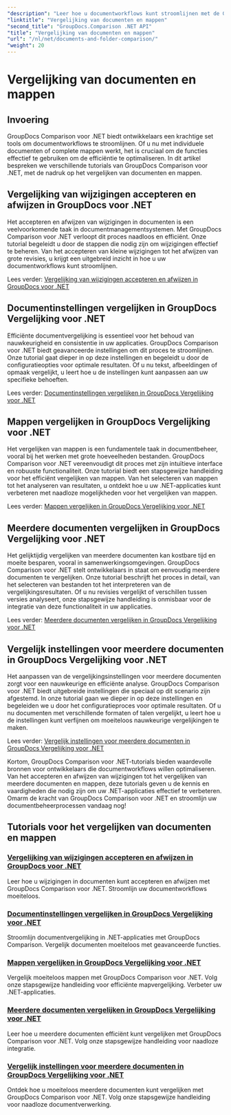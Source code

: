```yaml
---
"description": "Leer hoe u documentworkflows kunt stroomlijnen met de GroupDocs Comparison voor .NET-tutorials. Accepteer en wijs wijzigingen af en vergelijk documenten en mappen moeiteloos."
"linktitle": "Vergelijking van documenten en mappen"
"second_title": "GroupDocs.Comparison .NET API"
"title": "Vergelijking van documenten en mappen"
"url": "/nl/net/documents-and-folder-comparison/"
"weight": 20
---
```


# Vergelijking van documenten en mappen

## Invoering

GroupDocs Comparison voor .NET biedt ontwikkelaars een krachtige set tools om documentworkflows te stroomlijnen. Of u nu met individuele documenten of complete mappen werkt, het is cruciaal om de functies effectief te gebruiken om de efficiëntie te optimaliseren. In dit artikel bespreken we verschillende tutorials van GroupDocs Comparison voor .NET, met de nadruk op het vergelijken van documenten en mappen.

## Vergelijking van wijzigingen accepteren en afwijzen in GroupDocs voor .NET

Het accepteren en afwijzen van wijzigingen in documenten is een veelvoorkomende taak in documentmanagementsystemen. Met GroupDocs Comparison voor .NET verloopt dit proces naadloos en efficiënt. Onze tutorial begeleidt u door de stappen die nodig zijn om wijzigingen effectief te beheren. Van het accepteren van kleine wijzigingen tot het afwijzen van grote revisies, u krijgt een uitgebreid inzicht in hoe u uw documentworkflows kunt stroomlijnen.

Lees verder: [Vergelijking van wijzigingen accepteren en afwijzen in GroupDocs voor .NET](./accept-reject-changes-dotnet/)

## Documentinstellingen vergelijken in GroupDocs Vergelijking voor .NET

Efficiënte documentvergelijking is essentieel voor het behoud van nauwkeurigheid en consistentie in uw applicaties. GroupDocs Comparison voor .NET biedt geavanceerde instellingen om dit proces te stroomlijnen. Onze tutorial gaat dieper in op deze instellingen en begeleidt u door de configuratieopties voor optimale resultaten. Of u nu tekst, afbeeldingen of opmaak vergelijkt, u leert hoe u de instellingen kunt aanpassen aan uw specifieke behoeften.

Lees verder: [Documentinstellingen vergelijken in GroupDocs Vergelijking voor .NET](./compare-documents-settings-dotnet/)

## Mappen vergelijken in GroupDocs Vergelijking voor .NET

Het vergelijken van mappen is een fundamentele taak in documentbeheer, vooral bij het werken met grote hoeveelheden bestanden. GroupDocs Comparison voor .NET vereenvoudigt dit proces met zijn intuïtieve interface en robuuste functionaliteit. Onze tutorial biedt een stapsgewijze handleiding voor het efficiënt vergelijken van mappen. Van het selecteren van mappen tot het analyseren van resultaten, u ontdekt hoe u uw .NET-applicaties kunt verbeteren met naadloze mogelijkheden voor het vergelijken van mappen.

Lees verder: [Mappen vergelijken in GroupDocs Vergelijking voor .NET](./compare-folders-dotnet/)

## Meerdere documenten vergelijken in GroupDocs Vergelijking voor .NET

Het gelijktijdig vergelijken van meerdere documenten kan kostbare tijd en moeite besparen, vooral in samenwerkingsomgevingen. GroupDocs Comparison voor .NET stelt ontwikkelaars in staat om eenvoudig meerdere documenten te vergelijken. Onze tutorial beschrijft het proces in detail, van het selecteren van bestanden tot het interpreteren van de vergelijkingsresultaten. Of u nu revisies vergelijkt of verschillen tussen versies analyseert, onze stapsgewijze handleiding is onmisbaar voor de integratie van deze functionaliteit in uw applicaties.

Lees verder: [Meerdere documenten vergelijken in GroupDocs Vergelijking voor .NET](./compare-multiple-documents-dotnet/)

## Vergelijk instellingen voor meerdere documenten in GroupDocs Vergelijking voor .NET

Het aanpassen van de vergelijkingsinstellingen voor meerdere documenten zorgt voor een nauwkeurige en efficiënte analyse. GroupDocs Comparison voor .NET biedt uitgebreide instellingen die speciaal op dit scenario zijn afgestemd. In onze tutorial gaan we dieper in op deze instellingen en begeleiden we u door het configuratieproces voor optimale resultaten. Of u nu documenten met verschillende formaten of talen vergelijkt, u leert hoe u de instellingen kunt verfijnen om moeiteloos nauwkeurige vergelijkingen te maken.

Lees verder: [Vergelijk instellingen voor meerdere documenten in GroupDocs Vergelijking voor .NET](./compare-multiple-documents-settings-dotnet/)

Kortom, GroupDocs Comparison voor .NET-tutorials bieden waardevolle bronnen voor ontwikkelaars die documentworkflows willen optimaliseren. Van het accepteren en afwijzen van wijzigingen tot het vergelijken van meerdere documenten en mappen, deze tutorials geven u de kennis en vaardigheden die nodig zijn om uw .NET-applicaties effectief te verbeteren. Omarm de kracht van GroupDocs Comparison voor .NET en stroomlijn uw documentbeheerprocessen vandaag nog!
## Tutorials voor het vergelijken van documenten en mappen
### [Vergelijking van wijzigingen accepteren en afwijzen in GroupDocs voor .NET](./accept-reject-changes-dotnet/)
Leer hoe u wijzigingen in documenten kunt accepteren en afwijzen met GroupDocs Comparison voor .NET. Stroomlijn uw documentworkflows moeiteloos.
### [Documentinstellingen vergelijken in GroupDocs Vergelijking voor .NET](./compare-documents-settings-dotnet/)
Stroomlijn documentvergelijking in .NET-applicaties met GroupDocs Comparison. Vergelijk documenten moeiteloos met geavanceerde functies.
### [Mappen vergelijken in GroupDocs Vergelijking voor .NET](./compare-folders-dotnet/)
Vergelijk moeiteloos mappen met GroupDocs Comparison voor .NET. Volg onze stapsgewijze handleiding voor efficiënte mapvergelijking. Verbeter uw .NET-applicaties.
### [Meerdere documenten vergelijken in GroupDocs Vergelijking voor .NET](./compare-multiple-documents-dotnet/)
Leer hoe u meerdere documenten efficiënt kunt vergelijken met GroupDocs Comparison voor .NET. Volg onze stapsgewijze handleiding voor naadloze integratie.
### [Vergelijk instellingen voor meerdere documenten in GroupDocs Vergelijking voor .NET](./compare-multiple-documents-settings-dotnet/)
Ontdek hoe u moeiteloos meerdere documenten kunt vergelijken met GroupDocs Comparison voor .NET. Volg onze stapsgewijze handleiding voor naadloze documentverwerking.